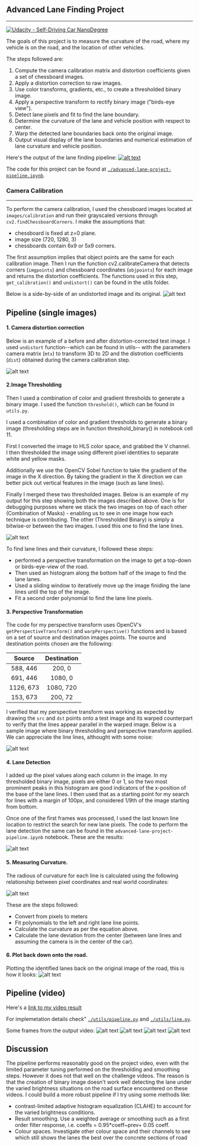 ## Advanced Lane Finding Project
---
[![Udacity - Self-Driving Car NanoDegree](https://s3.amazonaws.com/udacity-sdc/github/shield-carnd.svg)](http://www.udacity.com/drive)

The goals of this project is to measure the curvature of the road, where my vehicle is on the road, and the location of other vehicles. 

The steps followed are:

1. Compute the camera calibration matrix and distortion coefficients given a set of chessboard images.
2. Apply a distortion correction to raw images.
3. Use color transforms, gradients, etc., to create a thresholded binary image.
4. Apply a perspective transform to rectify binary image ("birds-eye view").
5. Detect lane pixels and fit to find the lane boundary.
6. Determine the curvature of the lane and vehicle position with respect to center.
7. Warp the detected lane boundaries back onto the original image.
8. Output visual display of the lane boundaries and numerical estimation of lane curvature and vehicle position.

[//]: # (Image References)

[image0]: ./writeup_images/output1.png "Undistorted"
[image1]: ./writeup_images/undistorted_output.png "Undistorted"
[image2]: ./writeup_images/undistorted_road.png "Undistorted Road"
[image3]: ./writeup_images/threshold.png "Thesholded Road"
[image4]: ./writeup_images/warped_lines.png "Warped Lines"
[image5]: ./writeup_images/lane_detected.png "Lane Detected"
[image6]: ./writeup_images/curvature.png "Curvature"
[image7]: ./writeup_images/plotting_back.png "Plotting"
[image8]: ./writeup_images/output1.png "Output"
[image9]: ./writeup_images/output2.png "Output"
[image10]: ./writeup_images/output3.png "Output"
[image11]: ./writeup_images/output4.png "Output"
[video1]: ./project_video_out.mp4 "Video"

Here's the output of the lane finding pipeline: 
[![alt text][image0]](https://youtu.be/0c_CSzzUDe8)

The code for this project can be found at [`./advanced-lane-project-pipeline.ipynb`](./advanced-lane-project-pipeline.ipynb). 


### Camera Calibration
---
To perform the camera calibration, I used the chessboard images located at `images/calibration` and run their grayscaled versions through `cv2.findChessboardCorners`. I make the assumptions that:
- chessboard is fixed at z=0 plane.
- image size (720, 1280, 3)  
- chessboards contain 6x9 or 5x9 corners. 

The first assumption implies that object points are the same for each calibration image. Then I run the function cv2.calibrateCamera that detects corners (`imgpoints`) and chessboard coordinates (`objpoints`) for each image and returns the distortion coefficients.
The functions used in this step, `get_calibration()` and `undistort()` can be found in the utils folder.  

Below is a side-by-side of an undistorted image and its original.
![alt text][image1]


## Pipeline (single images)


#### 1. Camera distortion correction
Below is an example of a before and after distortion-corrected test image. I used `undistort` function--which can be found in utils-- with the parameters camera matrix (`mtx`) to transform 3D to 2D and the distrotion coefficients (`dist`) obtained during the camera calibration step. 

![alt text][image2]

#### 2.Image Thresholding
Then I used a combination of color and gradient thresholds to generate a binary image. I used the function `threshold()`, which can be found in `utils.py`.

I used a combination of color and gradient thresholds to generate a binary image (thresholding steps are in function threshold_binary() in notebook cell 11.

First I converted the image to HLS color space, and grabbed the V channel. I then thresholded the image using different pixel identities to separate white and yellow masks.

Additionally we use the OpenCV Sobel function to take the gradient of the image in the X direction. By taking the gradient in the X direction we can better pick out vertical features in the image (such as lane lines).

Finally I merged these two thresholded images. Below is an example of my output for this step showing both the images described above. One is for debugging purposes where we stack the two images on top of each other (Combination of Masks) - enabling us to see in one image how each technique is contributing. The other (Thresholded Binary) is simply a bitwise-or between the two images. I used this one to find the lane lines.

![alt text][image3]

To find lane lines and their curvature, I followed these steps:
- performed a perspective transformation on the image to get a top-down or birds-eye-view of the road.
- Then used an histogram along the bottom half of the image to find the lane lanes.
- Used a sliding window to iteratively move up the image finiding the lane lines until the top of the image. 
- Fit a second order polynomial to find the lane line pixels. 

#### 3. Perspective Transformation

The code for my perspective transform uses OpenCV's `getPerspectiveTransform()` and `warpPerspective()` functions and is based on a set of source and destination images points. The source and destination points chosen are the following: 

| Source        | Destination   | 
|:-------------:|:-------------:| 
| 588, 446      | 200, 0        | 
| 691, 446      | 1080, 0       |
| 1126, 673     | 1080, 720     |
| 153, 673      | 200, 72       |

I verified that my perspective transform was working as expected by drawing the `src` and `dst` points onto a test image and its warped counterpart to verify that the lines appear parallel in the warped image. Below is a sample image where binary thresholding and perspective transform applied. We can appreciate the line lines, althought with some noise: 

![alt text][image4]

#### 4. Lane Detection
I added up the pixel values along each column in the image. In my thresholded binary image, pixels are either 0 or 1, so the two most prominent peaks in this histogram are good indicators of the x-position of the base of the lane lines. I then used that as a starting point for my search for lines with a margin of 100px, and considered 1/9th of the image starting from bottom.

Once one of the first frames was processed, I used the last known line location to restrict the search for new lane pixels. The code to perform the lane detection  the same can be found in the `advanced-lane-project-pipeline.ipynb` notebook. These are the results:

![alt text][image5]

#### 5. Measuring Curvature.

The radious of curvature for each line is calculated using the following relationship between pixel coordinates and real world coordinates:

![alt text][image6]

These are the steps followed:
- Convert from pixels to meters
- Fit polynomials to the left and right lane line points.
- Calculate the curvature as per the equation above.
- Calculate the lane deviation from the center (between lane lines and assuming the camera is in the center of the car).

#### 6. Plot back down onto the road.

Plotting the identified lanes back on the original image of the road, this is how it looks: 
![alt text][image7]



## Pipeline (video)

Here's a [link to my video result](./video/project_video_out.mp4)


For implemetation details check" [`./utils/pipeline.py`](./utils/pipeline.py) and [`./utils/line.py`](./utils/line.py).

Some frames from the output video:
![alt text][image8]
![alt text][image9]
![alt text][image10]
![alt text][image11]



## Discussion


The pipeline performs reasonably good on the project video, even with the limited parameter tuning performed on the thresholding and smoothing steps. However it does not that well on the challenge videos. The reason is that the creation of binary image doesn't work well detecting the lane under the varied brightness situations on the road surface encountered on these videos. 
I could build a more robust pipeline if I try using some methods like:
- contrast-limited adaptive histogram equalization (CLAHE) to account for the varied brightness conditions.
- Result smoothing. Use a weighted average or smoothing such as a first order filter response, i.e. coeffs = 0.95*coeff~prev+ 0.05 coeff.
- Colour spaces. Investigate other colour space and their channels to see which still shows the lanes the best over the concrete sections of road